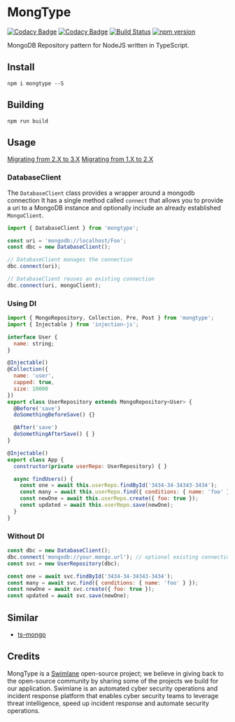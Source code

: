 # MongType

[![Codacy Badge](https://api.codacy.com/project/badge/Grade/4435e55cddf24b0f98831c3ae34c960d)](https://www.codacy.com/app/Swimlane/mongtype?utm_source=github.com&amp;utm_medium=referral&amp;utm_content=swimlane/mongtype&amp;utm_campaign=Badge_Grade) [![Codacy Badge](https://api.codacy.com/project/badge/Coverage/4435e55cddf24b0f98831c3ae34c960d)](https://www.codacy.com/app/Swimlane/mongtype?utm_source=github.com&utm_medium=referral&utm_content=swimlane/mongtype&utm_campaign=Badge_Coverage) [![Build Status](https://travis-ci.org/swimlane/mongtype.svg?branch=master)](https://travis-ci.org/swimlane/mongtype) [![npm version](https://badge.fury.io/js/mongtype.svg)](https://badge.fury.io/js/mongtype)

MongoDB Repository pattern for NodeJS written in TypeScript.

## Install

`npm i mongtype --S`

## Building

`npm run build`

## Usage

[Migrating from 2.X to 3.X](UPGRADE.md)
[Migrating from 1.X to 2.X](UPGRADE.md)

### DatabaseClient

The `DatabaseClient` class provides a wrapper around a mongodb connection
It has a single method called `connect` that allows you to provide a uri to a MongoDB instance and optionally include an already established `MongoClient`.

```typescript
import { DatabaseClient } from 'mongtype';

const uri = 'mongodb://localhost/Foo';
const dbc = new DatabaseClient();

// DatabaseClient manages the connection
dbc.connect(uri);

// DatabaseClient reuses an existing connection
dbc.connect(uri, mongoClient);
```

### Using DI

```javascript
import { MongoRepository, Collection, Pre, Post } from 'mongtype';
import { Injectable } from 'injection-js';

interface User {
  name: string;
}

@Injectable()
@Collection({
  name: 'user',
  capped: true,
  size: 10000
})
export class UserRepository extends MongoRepository<User> {
  @Before('save')
  doSomethingBeforeSave() {}

  @After('save')
  doSomethingAfterSave() { }
}

@Injectable()
export class App {
  constructor(private userRepo: UserRepository) { }

  async findUsers() {
    const one = await this.userRepo.findById('3434-34-34343-3434');
    const many = await this.userRepo.find({ conditions: { name: 'foo' } });
    const newOne = await this.userRepo.create({ foo: true });
    const updated = await this.userRepo.save(newOne);
  }
}
```

### Without DI

```javascript
const dbc = new DatabaseClient();
dbc.connect('mongodb://your.mongo.url'); // optional existing connection as second arg
const svc = new UserRepository(dbc);

const one = await svc.findById('3434-34-34343-3434');
const many = await svc.find({ conditions: { name: 'foo' } });
const newOne = await svc.create({ foo: true });
const updated = await svc.save(newOne);
```

## Similar

- [ts-mongo](https://github.com/joesonw/ts-mongo/)

## Credits

MongType is a [Swimlane](http://swimlane.com) open-source project; we believe in giving back to the open-source community by sharing some of the projects we build for our application. Swimlane is an automated cyber security operations and incident response platform that enables cyber security teams to leverage threat intelligence, speed up incident response and automate security operations.
